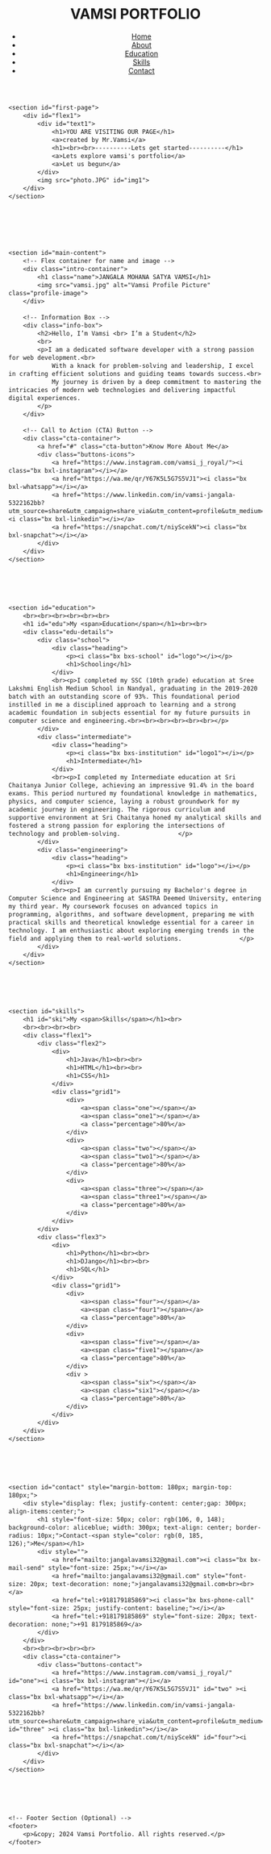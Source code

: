 <head>
    <link rel="stylesheet" href="portfolio.css">
    <link rel="stylesheet" href="https://unpkg.com/boxicons@2.1.4/css/boxicons.min.css">
</head>
<body>
    <header id="header">
        <h1 id="heading">VAMSI PORTFOLIO</h1>
        <nav id="navbar">
            <ul>
                <li><a href="#first-page">Home</a></li>
                <li><a href="#main-content">About</a></li>
                <li><a href="#education">Education</a></li>
                <li><a href="#skills">Skills</a></li>
                <li><a href="#contact">Contact</a></li>
            </ul>
        </nav>
    </header>

    <section id="first-page">
        <div id="flex1">
            <div id="text1">
                <h1>YOU ARE VISITING OUR PAGE</h1>
                <a>created by Mr.Vamsi</a>
                <h1><br><br>----------Lets get started----------</h1>
                <a>Lets explore vamsi's portfolio</a>
                <a>Let us begun</a>
            </div>
            <img src="photo.JPG" id="img1">
        </div>
    </section>






    <section id="main-content">
        <!-- Flex container for name and image -->
        <div class="intro-container">
            <h1 class="name">JANGALA MOHANA SATYA VAMSI</h1>
            <img src="vamsi.jpg" alt="Vamsi Profile Picture" class="profile-image">
        </div>

        <!-- Information Box -->
        <div class="info-box">
            <h2>Hello, I’m Vamsi <br> I’m a Student</h2>
            <br>
            <p>I am a dedicated software developer with a strong passion for web development.<br>
                With a knack for problem-solving and leadership, I excel in crafting efficient solutions and guiding teams towards success.<br>
                My journey is driven by a deep commitment to mastering the intricacies of modern web technologies and delivering impactful digital experiences.
            </p>
        </div>

        <!-- Call to Action (CTA) Button -->
        <div class="cta-container">
            <a href="#" class="cta-button">Know More About Me</a>
            <div class="buttons-icons">
                <a href="https://www.instagram.com/vamsi_j_royal/"><i class="bx bxl-instagram"></i></a>
                <a href="https://wa.me/qr/Y67K5L5G7S5VJ1"><i class="bx bxl-whatsapp"></i></a>
                <a href="https://www.linkedin.com/in/vamsi-jangala-5322162bb?utm_source=share&utm_campaign=share_via&utm_content=profile&utm_medium=ios_app"><i class="bx bxl-linkedin"></i></a>
                <a href="https://snapchat.com/t/niyScekN"><i class="bx bxl-snapchat"></i></a>
            </div>
        </div>
    </section>





    <section id="education">
        <br><br><br><br><br><br>
        <h1 id="edu">My <span>Education</span></h1><br><br>
        <div class="edu-details">
            <div class="school">
                <div class="heading">
                    <p><i class="bx bxs-school" id="logo"></i></p>
                    <h1>Schooling</h1>
                </div>
                <br><p>I completed my SSC (10th grade) education at Sree Lakshmi English Medium School in Nandyal, graduating in the 2019-2020 batch with an outstanding score of 93%. This foundational period instilled in me a disciplined approach to learning and a strong academic foundation in subjects essential for my future pursuits in computer science and engineering.<br><br><br><br><br><br></p>
            </div>
            <div class="intermediate">
                <div class="heading">
                    <p><i class="bx bxs-institution" id="logo1"></i></p>
                    <h1>Intermediate</h1>
                </div>
                <br><p>I completed my Intermediate education at Sri Chaitanya Junior College, achieving an impressive 91.4% in the board exams. This period nurtured my foundational knowledge in mathematics, physics, and computer science, laying a robust groundwork for my academic journey in engineering. The rigorous curriculum and supportive environment at Sri Chaitanya honed my analytical skills and fostered a strong passion for exploring the intersections of technology and problem-solving.                </p>
            </div>
            <div class="engineering">
                <div class="heading">
                    <p><i class="bx bxs-institution" id="logo"></i></p>
                    <h1>Engineering</h1>
                </div>    
                <br><p>I am currently pursuing my Bachelor's degree in Computer Science and Engineering at SASTRA Deemed University, entering my third year. My coursework focuses on advanced topics in programming, algorithms, and software development, preparing me with practical skills and theoretical knowledge essential for a career in technology. I am enthusiastic about exploring emerging trends in the field and applying them to real-world solutions.                </p>
            </div>
        </div>
    </section>





    <section id="skills">
        <h1 id="ski">My <span>Skills</span></h1><br>
        <br><br><br><br>
        <div class="flex1">
            <div class="flex2">   
                <div>
                    <h1>Java</h1><br><br>
                    <h1>HTML</h1><br><br>
                    <h1>CSS</h1>
                </div>
                <div class="grid1">
                    <div>
                        <a><span class="one"></span></a>
                        <a><span class="one1"></span></a>
                        <a class="percentage">80%</a>
                    </div>
                    <div>
                        <a><span class="two"></span></a>
                        <a><span class="two1"></span></a>
                        <a class="percentage">80%</a>
                    </div>
                    <div>
                        <a><span class="three"></span></a>
                        <a><span class="three1"></span></a>
                        <a class="percentage">80%</a>
                    </div>
                </div>
            </div>
            <div class="flex3">   
                <div>
                    <h1>Python</h1><br><br>
                    <h1>DJango</h1><br><br>
                    <h1>SQL</h1>
                </div>
                <div class="grid1">
                    <div>
                        <a><span class="four"></span></a>
                        <a><span class="four1"></span></a>
                        <a class="percentage">80%</a>
                    </div>
                    <div>
                        <a><span class="five"></span></a>
                        <a><span class="five1"></span></a>
                        <a class="percentage">80%</a>
                    </div>
                    <div >
                        <a><span class="six"></span></a>
                        <a><span class="six1"></span></a>
                        <a class="percentage">80%</a>
                    </div>
                </div>
            </div>
        </div>        
    </section>





    <section id="contact" style="margin-bottom: 180px; margin-top: 180px;">
        <div style="display: flex; justify-content: center;gap: 300px; align-items:center;">
            <h1 style="font-size: 50px; color: rgb(106, 0, 148); background-color: aliceblue; width: 300px; text-align: center; border-radius: 10px;">Contact-<span style="color: rgb(0, 185, 126);">Me</span></h1>
            <div style="">
                <a href="mailto:jangalavamsi32@gmail.com"><i class="bx bx-mail-send" style="font-size: 25px;"></i></a>
                <a href="mailto:jangalavamsi32@gmail.com" style="font-size: 20px; text-decoration: none;">jangalavamsi32@gmail.com<br><br></a>
                <a href="tel:+918179185869"><i class="bx bxs-phone-call" style="font-size: 25px; justify-content: baseline;"></i></a>
                <a href="tel:+918179185869" style="font-size: 20px; text-decoration: none;">+91 8179185869</a>
            </div>
        </div>
        <br><br><br><br><br>
        <div class="cta-container">
            <div class="buttons-contact">
                <a href="https://www.instagram.com/vamsi_j_royal/" id="one"><i class="bx bxl-instagram"></i></a>
                <a href="https://wa.me/qr/Y67K5L5G7S5VJ1" id="two" ><i class="bx bxl-whatsapp"></i></a>
                <a href="https://www.linkedin.com/in/vamsi-jangala-5322162bb?utm_source=share&utm_campaign=share_via&utm_content=profile&utm_medium=ios_app" id="three" ><i class="bx bxl-linkedin"></i></a>
                <a href="https://snapchat.com/t/niyScekN" id="four"><i class="bx bxl-snapchat"></i></a>
            </div>
        </div>
    </section>





    <!-- Footer Section (Optional) -->
    <footer>
        <p>&copy; 2024 Vamsi Portfolio. All rights reserved.</p>
    </footer>
</body>
